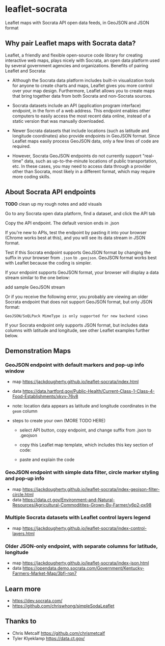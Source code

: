 # leaflet-socrata
Leaflet maps with Socrata API open data feeds, in GeoJSON and JSON format

## Why pair Leaflet maps with Socrata data?

Leaflet, a friendly and flexible open-source code library for creating interactive web maps, plays nicely with Socrata, an open data platform used by several government agencies and organizations. Benefits of pairing Leaflet and Socrata:

- Although the Socrata data platform includes built-in visualization tools for anyone to create charts and maps, Leaflet gives you more control over your map design. Furthermore, Leaflet allows you to create maps that bring together data from both Socrata and non-Socrata sources.
- Socrata datasets include an API (application program interface) endpoint, in the form of a web address. This endpoint enables other computers to easily access the most recent data online, instead of a static version that was manually downloaded.
- Newer Socrata datasets that include locations (such as latitude and longitude coordinates) also provide endpoints in GeoJSON format. Since Leaflet maps easily process GeoJSON data, only a few lines of code are required.

- However, Socrata GeoJSON endpoints do not currently support "real-time" data, such as up-to-the-minute locations of public transportation, etc. In these cases, you may need to access data through a provider other than Socrata, most likely in a different format, which may require more coding skills.

## About Socrata API endpoints

**TODO** clean up my rough notes and add visuals

Go to any Socrata open data platform, find a dataset, and click the API tab

Copy the API endpoint. The default version ends in .json

If you're new to APIs, test the endpoint by pasting it into your browser (Chrome works best at this), and you will see its data stream in JSON format.

Test if this Socrata endpoint supports GeoJSON format by changing the suffix in your browser from ```.json``` to ```.geojson```. GeoJSON format works best with Leaflet because the coding is simpler.

If your endpoint supports GeoJSON format, your browser will display a data stream similar to the one below:

add sample GeoJSON stream

Or if you receive the following error, you probably are viewing an older Socrata endpoint that does not support GeoJSON format, but only JSON format:

```GeoJSON/SoQLPack MimeType is only supported for new backend views```

If your Socrata endpoint only supports JSON format, but includes data columns with latitude and longitude, see other Leaflet examples further below.

## Demonstration Maps

### GeoJSON endpoint with default markers and pop-up info window
- map https://jackdougherty.github.io/leaflet-socrata/index.html
- data https://data.hartford.gov/Public-Health/Current-Class-1-Class-4-Food-Establishments/xkvv-76v8
- note: location data appears as latitude and longitude coordinates in the ```geom``` column

- steps to create your own   (MORE TODO HERE)

  - select API button, copy endpoint, and change suffix from .json to .geojson

  - copy this Leaflet map template, which includes this key section of code:

  - paste and explain the code

### GeoJSON endpoint with simple data filter, circle marker styling and pop-up info
- map https://jackdougherty.github.io/leaflet-socrata/index-geojson-filter-circle.html
- data https://data.ct.gov/Environment-and-Natural-Resources/Agricultural-Commoditites-Grown-By-Farmer/y6p2-px98

### Multiple Socrata datasets with Leaflet control layers legend
- map https://jackdougherty.github.io/leaflet-socrata/index-control-layers.html

### Older JSON-only endpoint, with separate columns for latitude, longitude
- map https://jackdougherty.github.io/leaflet-socrata/index-json.html
- data https://opendata.demo.socrata.com/Government/Kentucky-Farmers-Market-Map/3bfj-rqn7

## Learn more
- https://dev.socrata.com/
- https://github.com/chriswhong/simpleSodaLeaflet

## Thanks to
- Chris Metcalf https://github.com/chrismetcalf
- Tyler Klyeklamp https://data.ct.gov/
